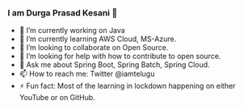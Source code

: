 ### I am Durga Prasad Kesani 👋



- 🔭 I’m currently working on Java
- 🌱 I’m currently learning AWS Cloud, MS-Azure.
- 👯 I’m looking to collaborate on Open Source.
- 🤔 I’m looking for help with how to contribute to open source.
- 💬 Ask me about Spring Boot, Spring Batch, Spring Cloud.
- 📫 How to reach me: Twitter @iamtelugu 
- ⚡ Fun fact:  Most of the learning in lockdown happening on either YouTube or on GitHub.

